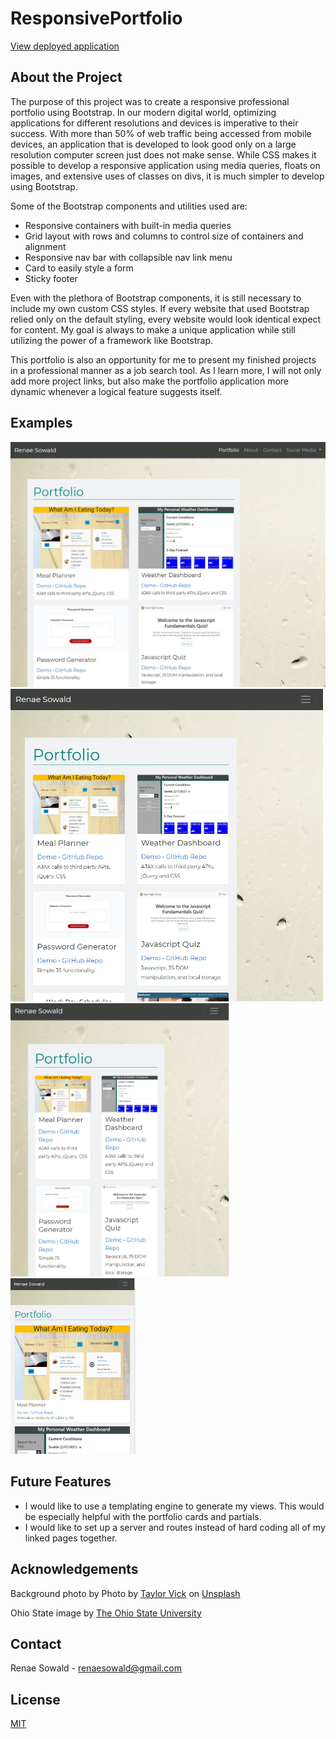 # ResponsivePortfolio

[View deployed application](https://rsowald.github.io/Renae_Sowald_Portfolio/)

## About the Project
The purpose of this project was to create a responsive professional portfolio using Bootstrap. In our modern digital world, optimizing applications for different resolutions and devices is imperative to their success. With more than 50% of web traffic being accessed from mobile devices, an application that is developed to look good only on a large resolution computer screen just does not make sense. While CSS makes it possible to develop a responsive application using media queries, floats on images, and extensive uses of classes on divs, it is much simpler to develop using Bootstrap.

Some of the Bootstrap components and utilities used are:
- Responsive containers with built-in media queries
- Grid layout with rows and columns to control size of containers and alignment
- Responsive nav bar with collapsible nav link menu
- Card to easily style a form
- Sticky footer

Even with the plethora of Bootstrap components, it is still necessary to include my own custom CSS styles. If every website that used Bootstrap relied only on the default styling, every website would look identical expect for content. My goal is always to make a unique application while still utilizing the power of a framework like Bootstrap.

This portfolio is also an opportunity for me to present my finished projects in a professional manner as a job search tool. As I learn more, I will not only add more project links, but also make the portfolio application more dynamic whenever a logical feature suggests itself.

## Examples

<img src="assets/screenshots/lrg_res.jpg" alt="Application at Large Resolution" width="700">
<br>
<img src="assets/screenshots/md_res.jpg" alt="Application at Medium Resolution" width="500">
<br>
<img src="assets/screenshots/sm_res.jpg" alt="Application at Small Resolution" width="350">
<br>
<img src="assets/screenshots/xs_res.jpg" alt="Application at extra small Resolution" width="200">
<br>

## Future Features
- I would like to use a templating engine to generate my views. This would be especially helpful with the portfolio cards and partials.
- I would like to set up a server and routes instead of hard coding all of my linked pages together.
## Acknowledgements
Background photo by <span>Photo by <a href="https://unsplash.com/@tvick?utm_source=unsplash&amp;utm_medium=referral&amp;utm_content=creditCopyText">Taylor Vick</a> on <a href="https://unsplash.com/s/photos/seattle?utm_source=unsplash&amp;utm_medium=referral&amp;utm_content=creditCopyText">Unsplash</a></span>

Ohio State image by <a href="https://www.osu.edu/downloads/images.html"> The Ohio State University</a>

## Contact
Renae Sowald - renaesowald@gmail.com

## License
[MIT](LICENSE)
